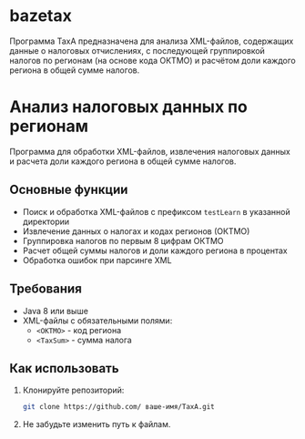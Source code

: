 # bazetax
Программа TaxA предназначена для анализа XML-файлов, содержащих данные о налоговых отчислениях, с последующей группировкой налогов по регионам (на основе кода ОКТМО) и расчётом доли каждого региона в общей сумме налогов.
# Анализ налоговых данных по регионам

Программа для обработки XML-файлов, извлечения налоговых данных и расчета доли каждого региона в общей сумме налогов.

## Основные функции

- Поиск и обработка XML-файлов с префиксом `testLearn` в указанной директории
- Извлечение данных о налогах и кодах регионов (ОКТМО)
- Группировка налогов по первым 8 цифрам ОКТМО
- Расчет общей суммы налогов и доли каждого региона в процентах
- Обработка ошибок при парсинге XML

## Требования

- Java 8 или выше
- XML-файлы с обязательными полями:
  - `<OKTMO>` - код региона
  - `<TaxSum>` - сумма налога

## Как использовать

1. Клонируйте репозиторий:
   ```bash
   git clone https://github.com/ ваше-имя/TaxA.git
   ```
2. Не забудьте изменить путь к файлам.
